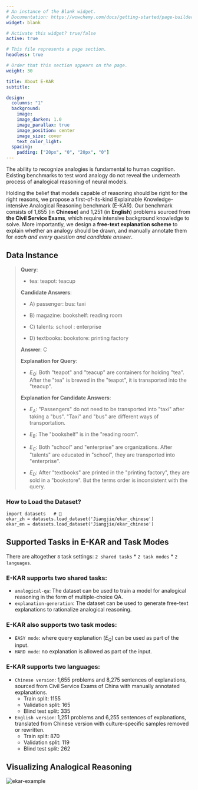 ```yaml
---
# An instance of the Blank widget.
# Documentation: https://wowchemy.com/docs/getting-started/page-builder/
widget: blank

# Activate this widget? true/false
active: true

# This file represents a page section.
headless: true

# Order that this section appears on the page.
weight: 30

title: About E-KAR
subtitle:

design:
  columns: "1"
  background:
    image: 
    image_darken: 1.0
    image_parallax: true
    image_position: center
    image_size: cover
    text_color_light: 
  spacing:
    padding: ["20px", "0", "20px", "0"]
---
```

The ability to recognize analogies is fundamental to human cognition. Existing benchmarks to test word analogy do not reveal the underneath process of analogical reasoning of neural models. 

Holding the belief that models capable of reasoning should be right for the right reasons, we propose a first-of-its-kind Explainable Knowledge-intensive Analogical Reasoning benchmark (E-KAR). 
Our benchmark consists of 1,655 (in **Chinese**) and 1,251 (in **English**) problems sourced from **the Civil Service Exams**, which require intensive background knowledge to solve. 
More importantly, we design a **free-text explanation scheme** to explain whether an analogy should be drawn, and manually annotate them for *each and every question and candidate answer*.


## Data Instance

> **Query**: 
> 
> - tea: teapot: teacup
> 
> **Candidate Answers**: 
> 
> - A) passenger: bus: taxi
>  
> - B) magazine: bookshelf: reading room
> 
> - C) talents: school : enterprise
> 
> - D) textbooks: bookstore: printing factory
>  
> **Answer**: C
> 
> **Explanation for Query**:
> 
> - $E_Q$: Both "teapot" and "teacup" are containers for holding "tea". After the "tea" is brewed in the "teapot", it is transported into the "teacup".
> 
> **Explanation for Candidate Answers**:
> 
> - $E_A$: "Passengers" do not need to be transported into "taxi" after taking a "bus". "Taxi" and "bus" are different ways of transportation.
> 
> - $E_B$: The "bookshelf" is in the "reading room".
> 
> - $E_C$: Both "school" and "enterprise" are organizations. After "talents" are educated in "school", they are transported into "enterprise".
> 
> - $E_D$: After "textbooks" are printed in the "printing factory", they are sold in a "bookstore". But the terms order is inconsistent with the query.

### How to Load the Dataset?

```python3
import datasets   # 🤗
ekar_zh = datasets.load_dataset('Jiangjie/ekar_chinese')
ekar_en = datasets.load_dataset('Jiangjie/ekar_chinese')
```

## Supported Tasks in E-KAR and Task Modes

There are altogether `8` task settings: `2 shared tasks` * `2 task modes` * `2 languages`.

### E-KAR supports two shared tasks: 
- `analogical-qa`: The dataset can be used to train a model for analogical reasoning in the form of multiple-choice QA.
- `explanation-generation`: The dataset can be used to generate free-text explanations to rationalize analogical reasoning.

### E-KAR also supports two task modes: 
- `EASY mode`: where query explanation ($E_Q$) can be used as part of the input.
- `HARD mode`: no explanation is allowed as part of the input.

### E-KAR supports two languages:
- `Chinese version`: 1,655 problems and 8,275 sentences of explanations, sourced from Civil Service Exams of China with manually annotated explanations.
  - Train split: 1155
  - Validation split: 165
  - Blind test split: 335
- `English version`: 1,251 problems and 6,255 sentences of explanations, translated from Chinese version with culture-specific samples removed or rewritten.
  - Train split: 870
  - Validation split: 119
  - Blind test split: 262


## Visualizing Analogical Reasoning

![ekar-example](/uploads/ekar-example.jpg)



